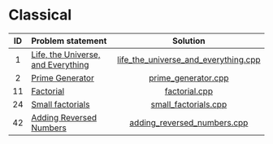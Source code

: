 # Classical

| ID | Problem statement | Solution |
|:--:|:------------------|:--------:|
| 1  | [Life, the Universe, and Everything](http://www.spoj.com/problems/TEST/) | [life_the_universe_and_everything.cpp](./life_the_universe_and_everything.cpp) |
| 2  | [Prime Generator](http://www.spoj.com/problems/PRIME1/)                  | [prime_generator.cpp](./prime_generator.cpp)                                   |
| 11 | [Factorial](http://www.spoj.com/problems/FCTRL/)                         | [factorial.cpp](./factorial.cpp)                                               |
| 24 | [Small factorials](http://www.spoj.com/problems/FCTRL2/)                 | [small_factorials.cpp](./small_factorials.cpp)                                 |
| 42 | [Adding Reversed Numbers](http://www.spoj.com/problems/ADDREV/)          | [adding_reversed_numbers.cpp](./adding_reversed_numbers.cpp)                   |
